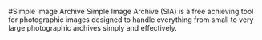 #Simple Image Archive
Simple Image Archive (SIA) is a free achieving tool for photographic images designed to handle everything from small to very large photographic archives simply and effectively.  

